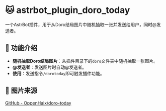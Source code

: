 # 🐱 astrbot_plugin_doro_today

一个AstrBot插件，用于从Doro结局图片中随机抽取一张并发送给用户，同时@发送者。

## 🚀 功能介绍

- **随机抽取Doro结局图片**：从插件目录下的`doro`文件夹中随机抽取一张图片。
- **@发送者**：发送图片时自动@发送者。
- **使用**：发送指令`/dorotoday`即可触发插件功能。


## 🤝 图片来源
[GitHub - OppenHaix/doro-today](https://github.com/OppenHaix/doro-today) 
